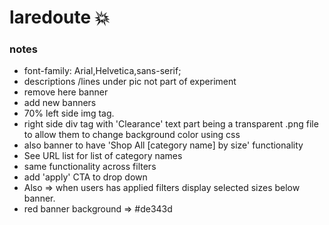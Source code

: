 # laredoute :boom:

 ### notes 
 - font-family: Arial,Helvetica,sans-serif;
 - descriptions /lines under pic not part of experiment
 - remove here banner
 - add new banners
 - 70% left side img tag.
 - right side div tag with 'Clearance' text part being a transparent .png file to allow
   them to change background color using css
 - also banner to have 'Shop All [category name] by size' functionality
 - See URL list for list of category names
 - same functionality across filters
 - add  'apply' CTA to drop down
 - Also => when users has applied filters display selected sizes below banner.
 - red banner background => #de343d
